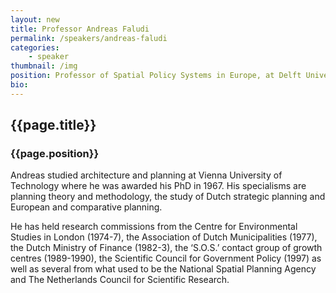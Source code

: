 ```yaml
---
layout: new
title: Professor Andreas Faludi
permalink: /speakers/andreas-faludi
categories: 
    - speaker
thumbnail: /img
position: Professor of Spatial Policy Systems in Europe, at Delft University of Technology, Netherlands
bio: 
---
```


## {{page.title}}
### {{page.position}}

Andreas studied architecture and planning at Vienna University of Technology where he was awarded his PhD in 1967. His specialisms are planning theory and methodology, the study of Dutch strategic planning and European and comparative planning. 

He has held research commissions from the Centre for Environmental Studies in London (1974-7), the Association of Dutch Municipalities (1977), the Dutch Ministry of Finance (1982-3), the ‘S.O.S.’ contact group of growth centres (1989-1990), the Scientific Council for Government Policy (1997) as well as several from what used to be the National Spatial Planning Agency and The Netherlands Council for Scientific Research.